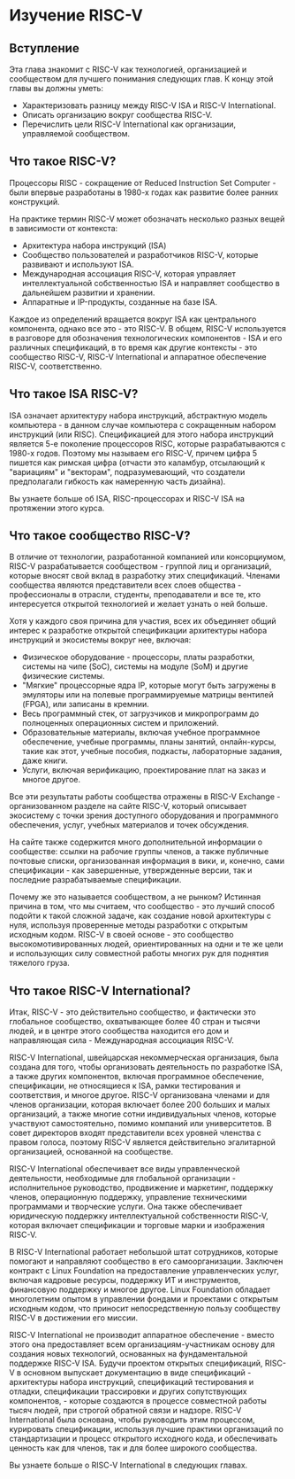 # Изучение RISC-V
## Вступление
Эта глава знакомит с RISC-V как технологией, организацией и сообществом для лучшего понимания следующих глав.
К концу этой главы вы должны уметь:
- Характеризовать разницу между RISC-V ISA и RISC-V International.
- Описать организацию вокруг сообщества RISC-V.
- Перечислить цели RISC-V International как организации, управляемой сообществом.

## Что такое RISC-V?
Процессоры RISC - сокращение от Reduced Instruction Set Computer - были впервые разработаны в 1980-х годах как развитие более ранних конструкций.

На практике термин RISC-V может обозначать несколько разных вещей в зависимости от контекста:
- Архитектура набора инструкций (ISA)
- Сообщество пользователей и разработчиков RISC-V, которые развивают и используют ISA.
- Международная ассоциация RISC-V, которая управляет интеллектуальной собственностью ISA и направляет сообщество в дальнейшем развитии и хранении.
- Аппаратные и IP-продукты, созданные на базе ISA.

Каждое из определений вращается вокруг ISA как центрального компонента, однако все это - это RISC-V. 
В общем, RISC-V используется в разговоре для обозначения технологических компонентов - ISA и его различных спецификаций, 
в то время как другие контексты - это сообщество RISC-V, RISC-V International и аппаратное обеспечение RISC-V, соответственно.

## Что такое ISA RISC-V?
ISA означает архитектуру набора инструкций, абстрактную модель компьютера - в данном случае 
компьютера с сокращенным набором инструкций (или RISC). 
Спецификацией для этого набора инструкций является 5-е поколение процессоров RISC, 
которые разрабатываются с 1980-х годов. 
Поэтому мы называем его RISC-V, причем цифра 5 пишется как римская цифра (отчасти это каламбур, отсылающий к "вариациям" и "векторам", 
подразумевающий, что создатели предполагали гибкость как намеренную часть дизайна).

Вы узнаете больше об ISA, RISC-процессорах и RISC-V ISA на протяжении этого курса.

## Что такое сообщество RISC-V?
В отличие от технологии, разработанной компанией или консорциумом, RISC-V разрабатывается сообществом - группой лиц и организаций, 
которые вносят свой вклад в разработку этих спецификаций. 
Членами сообщества являются представители всех слоев общества - профессионалы в отрасли, студенты, преподаватели и все те, 
кто интересуется открытой технологией и желает узнать о ней больше.

Хотя у каждого своя причина для участия, всех их объединяет общий интерес к разработке открытой спецификации архитектуры 
набора инструкций и экосистемы вокруг нее, включая:
- Физическое оборудование - процессоры, платы разработки, системы на чипе (SoC), системы на модуле (SoM) и другие физические системы.
- "Мягкие" процессорные ядра IP, которые могут быть загружены в эмуляторы или на полевые программируемые матрицы вентилей (FPGA), или записаны в кремнии.
- Весь программный стек, от загрузчиков и микропрограмм до полноценных операционных систем и приложений.
- Образовательные материалы, включая учебное программное обеспечение, учебные программы, планы занятий, онлайн-курсы, такие как этот, учебные пособия, подкасты, лабораторные задания, даже книги.
- Услуги, включая верификацию, проектирование плат на заказ и многое другое.

Все эти результаты работы сообщества отражены в RISC-V Exchange - организованном разделе на сайте RISC-V, который описывает экосистему 
с точки зрения доступного оборудования и программного обеспечения, услуг, учебных материалов и точек обсуждения.

На сайте также содержится много дополнительной информации о сообществе: ссылки на рабочие группы членов, а также публичные почтовые списки, 
организованная информация в вики, и, конечно, сами спецификации - как завершенные, утвержденные версии, так и последние разрабатываемые спецификации.

Почему же это называется сообществом, а не рынком? Истинная причина в том, что мы считаем, что сообщество - это лучший способ подойти 
к такой сложной задаче, как создание новой архитектуры с нуля, используя проверенные методы разработки с открытым исходным кодом. 
RISC-V в своей основе - это сообщество высокомотивированных людей, ориентированных на одни и те же цели и использующих 
силу совместной работы многих рук для поднятия тяжелого груза.

## Что такое RISC-V International?
Итак, RISC-V - это действительно сообщество, и фактически это глобальное сообщество, охватывающее более 40 стран и тысячи людей, 
и в центре этого сообщества находится его дом и направляющая сила - Международная ассоциация RISC-V.

RISC-V International, швейцарская некоммерческая организация, была создана для того, чтобы организовать деятельность по разработке ISA, 
а также других компонентов, включая программное обеспечение, спецификации, не относящиеся к ISA, рамки тестирования и соответствия, 
и многое другое. RISC-V организована членами и для членов организации, которая включает более 200 больших и малых организаций, 
а также многие сотни индивидуальных членов, которые участвуют самостоятельно, помимо компаний или университетов. 
В совет директоров входят представители всех уровней членства с правом голоса, поэтому RISC-V является действительно эгалитарной организацией, 
основанной на сообществе.

RISC-V International обеспечивает все виды управленческой деятельности, необходимые для глобальной организации - исполнительное руководство, 
продвижение и маркетинг, поддержку членов, операционную поддержку, управление техническими программами и творческие услуги. 
Она также обеспечивает юридическую поддержку интеллектуальной собственности RISC-V, которая включает спецификации и торговые марки и изображения RISC-V.

В RISC-V International работает небольшой штат сотрудников, которые помогают и направляют сообщество в его самоорганизации. 
Заключен контракт с Linux Foundation на предоставление управленческих услуг, включая кадровые ресурсы, поддержку ИТ и инструментов, 
финансовую поддержку и многое другое. Linux Foundation обладает многолетним опытом в управлении фондами и проектами с открытым исходным кодом, 
что приносит непосредственную пользу сообществу RISC-V в достижении его миссии.

RISC-V International не производит аппаратное обеспечение - вместо этого она предоставляет всем организациям-участникам основу для создания новых технологий, 
основанных на фундаментальной поддержке RISC-V ISA. Будучи проектом открытых спецификаций, RISC-V в основном выпускает документацию 
в виде спецификаций - архитектуры набора инструкций, спецификаций тестирования и отладки, спецификации трассировки и других 
сопутствующих компонентов, - которые создаются в процессе совместной работы тысяч людей, при строгой обратной связи и надзоре. 
RISC-V International была основана, чтобы руководить этим процессом, курировать спецификации, используя лучшие практики организаций 
по стандартизации и процесс открытого исходного кода, и обеспечивать ценность как для членов, так и для более широкого сообщества.

Вы узнаете больше о RISC-V International в следующих главах.
